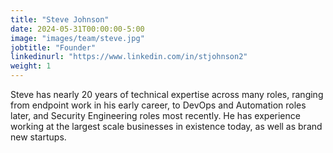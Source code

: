 ```yaml
---
title: "Steve Johnson"
date: 2024-05-31T00:00:00-5:00
image: "images/team/steve.jpg"
jobtitle: "Founder"
linkedinurl: "https://www.linkedin.com/in/stjohnson2"
weight: 1
---
```


Steve has nearly 20 years of technical expertise across many roles, ranging from endpoint work in his early career, to DevOps and Automation roles later, and Security Engineering roles most recently. He has experience working at the largest scale businesses in existence today, as well as brand new startups.
